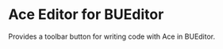Ace Editor for BUEditor
==================

Provides a toolbar button for writing code with Ace in BUEditor.